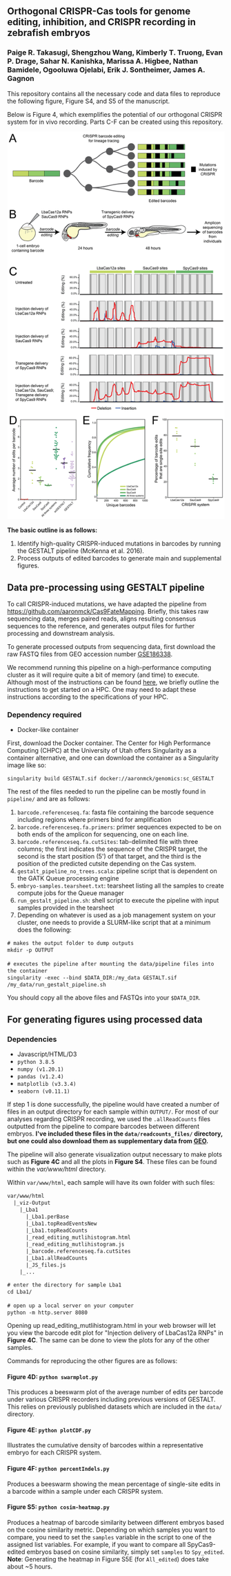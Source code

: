 ## Orthogonal CRISPR-Cas tools for genome editing, inhibition, and CRISPR recording in zebrafish embryos 
### Paige R. Takasugi, Shengzhou Wang, Kimberly T. Truong, Evan P. Drage, Sahar N. Kanishka, Marissa A. Higbee, Nathan Bamidele, Ogooluwa Ojelabi, Erik J. Sontheimer, James A. Gagnon 

This repository contains all the necessary code and data files to reproduce the following figure, Figure S4, and S5 of the manuscript. 

Below is Figure 4, which exemplifies the potential of our orthogonal CRISPR system for in vivo recording. Parts C-F can be created using this repository. 

![figure text](img/fig4.png)

**The basic outline is as follows:**
  1. Identify high-quality CRISPR-induced mutations in barcodes by running the GESTALT pipeline (McKenna et al. 2016).
  2. Process outputs of edited barcodes to generate main and supplemental figures. 

## Data pre-processing using GESTALT pipeline 
To call CRISPR-induced mutations, we have adapted the pipeline from https://github.com/aaronmck/Cas9FateMapping. Briefly, this takes raw sequencing data, merges paired reads, aligns resulting consensus sequences to the reference, and generates output files for further processing and downstream analysis. 

To generate processed outputs from sequencing data, first download the raw FASTQ files from GEO accession number [GSE186338](https://www.ncbi.nlm.nih.gov/geo/query/acc.cgi?acc=GSE186338).

We recommend running this pipeline on a high-performance computing cluster as it will require quite a bit of memory (and time) to execute. 
Although most of the instructions can be found [here](https://github.com/mckennalab/SingleCellLineage), we briefly outline the instructions to get started on a HPC. One may need to adapt these instructions according to the specifications of your HPC. 

### Dependency required
* Docker-like container 

First, download the Docker container. The Center for High Performance Computing (CHPC) at the University of Utah offers Singularity as a container alternative, and one can download the container as a Singularity image like so: 

```
singularity build GESTALT.sif docker://aaronmck/genomics:sc_GESTALT 
```

The rest of the files needed to run the pipeline can be mostly found in `pipeline/` and are as follows:
1. `barcode.referenceseq.fa`: fasta file containing the barcode sequence including regions where primers bind for amplification
2. `barcode.referenceseq.fa.primers`: primer sequences expected to be on both ends of the amplicon for sequencing, one on each line. 
3. `barcode.referenceseq.fa.cutSites`: tab-delimited file with three columns; the first indicates the sequence of the CRISPR target, the second is the start position (5') of that target, and the third is the position of the predicted cutsite depending on the Cas system. 
4. `gestalt_pipeline_no_trees.scala`: pipeline script that is dependent on the GATK Queue processing engine 
5. `embryo-samples.tearsheet.txt`: tearsheet listing all the samples to create compute jobs for the Queue manager 
6. `run_gestalt_pipeline.sh`: shell script to execute the pipeline with input samples provided in the tearsheet
7. Depending on whatever is used as a job management system on your cluster, one needs to provide a SLURM-like script that at a minimum does the following: 
```
# makes the output folder to dump outputs
mkdir -p OUTPUT

# executes the pipeline after mounting the data/pipeline files into the container 
singularity -exec --bind $DATA_DIR:/my_data GESTALT.sif /my_data/run_gestalt_pipeline.sh
```

You should copy all the above files and FASTQs into your `$DATA_DIR`. 

## For generating figures using processed data

### Dependencies 
 * Javascript/HTML/D3
 * `python 3.8.5`
 * `numpy (v1.20.1)`
 * `pandas (v1.2.4)`
 * `matplotlib (v3.3.4)`
 * `seaborn (v0.11.1)`

If step 1 is done successfully, the pipeline would have created a number of files in an output directory for each sample within `OUTPUT/`. For most of our analyses regarding CRISPR recording, we used the `.allReadCounts` files outputted from the pipeline to compare barcodes between different embryos. **I've included these files in the `data/readcounts_files/` directory, but one could also download them as supplementary data from [GEO](https://www.ncbi.nlm.nih.gov/geo/query/acc.cgi?acc=GSE186338).**

The pipeline will also generate visualization output necessary to make plots such as **Figure 4C** and all the plots in **Figure S4**. These files can be found within the *var/www/html* directory.

Within `var/www/html`, each sample will have its own folder with such files:
```
var/www/html
  |_viz-Output
    |_Lba1
      |_Lba1.perBase 
      |_Lba1.topReadEventsNew 
      |_Lba1.topReadCounts 
      |_read_editing_mutlihistogram.html
      |_read_editing_mutlihistogram.js
      |_barcode.referenceseq.fa.cutSites 
      |_Lba1.allReadCounts 
      |_JS_files.js
    |_...
```

```
# enter the directory for sample Lba1
cd Lba1/ 

# open up a local server on your computer
python -m http.server 8080
```

Opening up read_editing_mutlihistogram.html in your web browser will let you view the barcode edit plot for "Injection delivery of LbaCas12a RNPs" in **Figure 4C**. The same can be done to view the plots for any of the other samples.

Commands for reproducing the other figures are as follows: 

#### **Figure 4D**: `python swarmplot.py`
This produces a beeswarm plot of the average number of edits per barcode under various CRISPR recorders including previous versions of GESTALT. This relies on previously published datasets which are included in the `data/` directory. 

#### **Figure 4E**: `python plotCDF.py` 
Illustrates the cumulative density of barcodes within a representative embryo for each CRISPR system. 

#### **Figure 4F**: `python percentIndels.py` 
Produces a beeswarm showing the mean percentage of single-site edits in a barcode within a sample under each CRISPR system. 

#### **Figure S5**: `python cosim-heatmap.py`
Produces a heatmap of barcode similarity between different embryos based on the cosine similarity metric. Depending on which samples you want to compare, you need to set the `samples` variable in the script to one of the assigned list variables. For example, if you want to compare all SpyCas9-edited embryos based on cosine similarity, simply set `samples` to `Spy_edited`. **Note**: Generating the heatmap in Figure S5E (for `All_edited`) does take about ~5 hours. 



